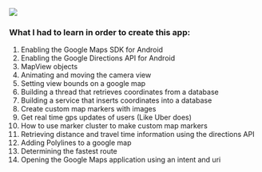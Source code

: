 <a href='https://www.youtube.com/playlist?list=PLgCYzUzKIBE-SZUrVOsbYMzH7tPigT3gi' target='_blank'><img class='header-img' src='https://s3.amazonaws.com/codingwithmitch-static-and-media/media/Google+Maps+and+Directions/1.png' /></a>


<h3>What I had to learn in order to create this app:</h3>
<ol>
  <li>Enabling the Google Maps SDK for Android</li>
  <li>Enabling the Google Directions API for Android</li>
  <li>MapView objects</li>
  <li>Animating and moving the camera view</li>
  <li>Setting view bounds on a google map</li>
  <li>Building a thread that retrieves coordinates from a database</li>
  <li>Building a service that inserts coordinates into a database</li>
  <li>Create custom map markers with images</li>
  <li>Get real time gps updates of users (Like Uber does)</li>
  <li>How to use marker cluster to make custom map markers</li>
  <li>Retrieving distance and travel time information using the directions API</li>
  <li>Adding Polylines to a google map</li>
  <li>Determining the fastest route</li>
  <li>Opening the Google Maps application using an intent and uri</li>
</ol>




